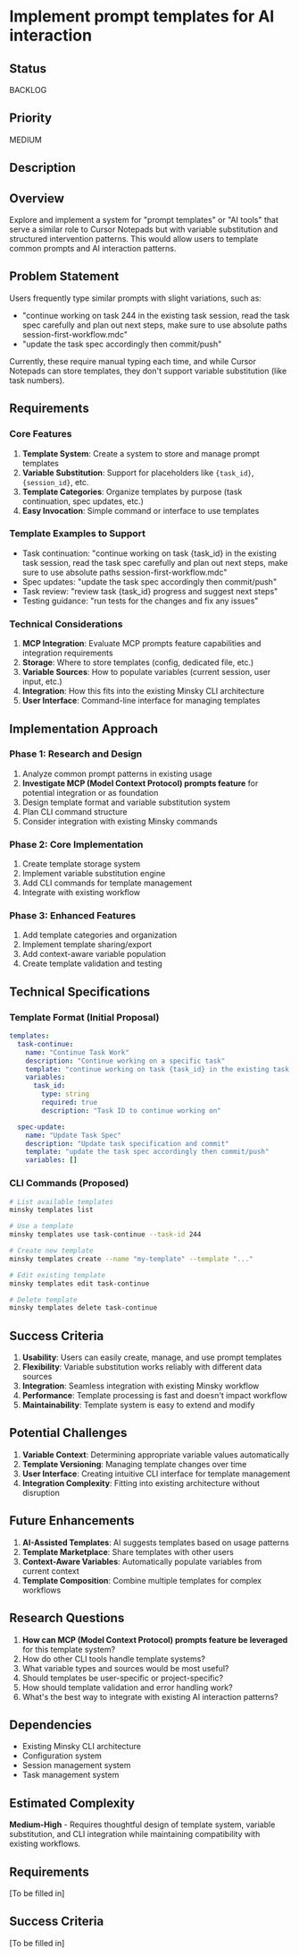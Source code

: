 # Implement prompt templates for AI interaction

## Status

BACKLOG

## Priority

MEDIUM

## Description

## Overview

Explore and implement a system for "prompt templates" or "AI tools" that serve a similar role to Cursor Notepads but with variable substitution and structured intervention patterns. This would allow users to template common prompts and AI interaction patterns.

## Problem Statement

Users frequently type similar prompts with slight variations, such as:

- "continue working on task 244 in the existing task session, read the task spec carefully and plan out next steps, make sure to use absolute paths session-first-workflow.mdc"
- "update the task spec accordingly then commit/push"

Currently, these require manual typing each time, and while Cursor Notepads can store templates, they don't support variable substitution (like task numbers).

## Requirements

### Core Features

1. **Template System**: Create a system to store and manage prompt templates
2. **Variable Substitution**: Support for placeholders like `{task_id}`, `{session_id}`, etc.
3. **Template Categories**: Organize templates by purpose (task continuation, spec updates, etc.)
4. **Easy Invocation**: Simple command or interface to use templates

### Template Examples to Support

- Task continuation: "continue working on task {task_id} in the existing task session, read the task spec carefully and plan out next steps, make sure to use absolute paths session-first-workflow.mdc"
- Spec updates: "update the task spec accordingly then commit/push"
- Task review: "review task {task_id} progress and suggest next steps"
- Testing guidance: "run tests for the changes and fix any issues"

### Technical Considerations

1. **MCP Integration**: Evaluate MCP prompts feature capabilities and integration requirements
2. **Storage**: Where to store templates (config, dedicated file, etc.)
3. **Variable Sources**: How to populate variables (current session, user input, etc.)
4. **Integration**: How this fits into the existing Minsky CLI architecture
5. **User Interface**: Command-line interface for managing templates

## Implementation Approach

### Phase 1: Research and Design

1. Analyze common prompt patterns in existing usage
2. **Investigate MCP (Model Context Protocol) prompts feature** for potential integration or as foundation
3. Design template format and variable substitution system
4. Plan CLI command structure
5. Consider integration with existing Minsky commands

### Phase 2: Core Implementation

1. Create template storage system
2. Implement variable substitution engine
3. Add CLI commands for template management
4. Integrate with existing workflow

### Phase 3: Enhanced Features

1. Add template categories and organization
2. Implement template sharing/export
3. Add context-aware variable population
4. Create template validation and testing

## Technical Specifications

### Template Format (Initial Proposal)

```yaml
templates:
  task-continue:
    name: "Continue Task Work"
    description: "Continue working on a specific task"
    template: "continue working on task {task_id} in the existing task session, read the task spec carefully and plan out next steps, make sure to use absolute paths session-first-workflow.mdc"
    variables:
      task_id:
        type: string
        required: true
        description: "Task ID to continue working on"

  spec-update:
    name: "Update Task Spec"
    description: "Update task specification and commit"
    template: "update the task spec accordingly then commit/push"
    variables: []
```

### CLI Commands (Proposed)

```bash
# List available templates
minsky templates list

# Use a template
minsky templates use task-continue --task-id 244

# Create new template
minsky templates create --name "my-template" --template "..."

# Edit existing template
minsky templates edit task-continue

# Delete template
minsky templates delete task-continue
```

## Success Criteria

1. **Usability**: Users can easily create, manage, and use prompt templates
2. **Flexibility**: Variable substitution works reliably with different data sources
3. **Integration**: Seamless integration with existing Minsky workflow
4. **Performance**: Template processing is fast and doesn't impact workflow
5. **Maintainability**: Template system is easy to extend and modify

## Potential Challenges

1. **Variable Context**: Determining appropriate variable values automatically
2. **Template Versioning**: Managing template changes over time
3. **User Interface**: Creating intuitive CLI interface for template management
4. **Integration Complexity**: Fitting into existing architecture without disruption

## Future Enhancements

1. **AI-Assisted Templates**: AI suggests templates based on usage patterns
2. **Template Marketplace**: Share templates with other users
3. **Context-Aware Variables**: Automatically populate variables from current context
4. **Template Composition**: Combine multiple templates for complex workflows

## Research Questions

1. **How can MCP (Model Context Protocol) prompts feature be leveraged** for this template system?
2. How do other CLI tools handle template systems?
3. What variable types and sources would be most useful?
4. Should templates be user-specific or project-specific?
5. How should template validation and error handling work?
6. What's the best way to integrate with existing AI interaction patterns?

## Dependencies

- Existing Minsky CLI architecture
- Configuration system
- Session management system
- Task management system

## Estimated Complexity

**Medium-High** - Requires thoughtful design of template system, variable substitution, and CLI integration while maintaining compatibility with existing workflows.


## Requirements

[To be filled in]

## Success Criteria

[To be filled in]
